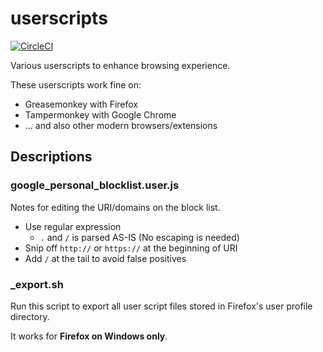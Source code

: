 userscripts
====================
[![CircleCI](https://circleci.com/gh/curipha/userscripts.svg?style=svg)](https://circleci.com/gh/curipha/userscripts)

Various userscripts to enhance browsing experience.

These userscripts work fine on:

- Greasemonkey with Firefox
- Tampermonkey with Google Chrome
- ... and also other modern browsers/extensions


Descriptions
--------------------
### google_personal_blocklist.user.js
Notes for editing the URI/domains on the block list.

- Use regular expression
  - `.` and `/` is parsed AS-IS (No escaping is needed)
- Snip off `http://` or `https://` at the beginning of URI
- Add `/` at the tail to avoid false positives

### _export.sh
Run this script to export all user script files stored in Firefox's user profile directory.

It works for **Firefox on Windows only**.

